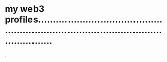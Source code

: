 # my web3 profiles...............................................................................................................
.
